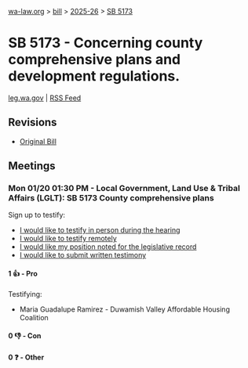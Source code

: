 [wa-law.org](/) > [bill](/bill/) > [2025-26](/bill/2025-26/) > [SB 5173](/bill/2025-26/sb/5173/)

# SB 5173 - Concerning county comprehensive plans and development regulations.
[leg.wa.gov](https://app.leg.wa.gov/billsummary?BillNumber=5173&Year=2025&Initiative=false) | [RSS Feed](./rss.xml)

## Revisions
* [Original Bill](1/)

## Meetings
### Mon 01/20 01:30 PM - Local Government, Land Use & Tribal Affairs (LGLT): SB 5173 County comprehensive plans
Sign up to testify:
* [I would like to testify in person during the hearing](https://app.leg.wa.gov/csi/Testifier/Add?chamber=House&mId=32447&aId=161438&caId=24804&tId=1)
* [I would like to testify remotely](https://app.leg.wa.gov/csi/Testifier/Add?chamber=House&mId=32447&aId=161438&caId=24804&tId=2)
* [I would like my position noted for the legislative record](https://app.leg.wa.gov/csi/Testifier/Add?chamber=House&mId=32447&aId=161438&caId=24804&tId=3)
* [I would like to submit written testimony](https://app.leg.wa.gov/csi/Testifier/Add?chamber=House&mId=32447&aId=161438&caId=24804&tId=4)

#### 1 👍 - Pro
Testifying:
* Maria Guadalupe Ramirez - Duwamish Valley Affordable Housing Coalition

#### 0 👎 - Con

#### 0 ❓ - Other
